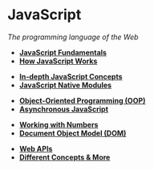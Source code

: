 # JavaScript

_The programming language of the Web_

<div></div>

- [**JavaScript Fundamentals**](./intro/README.md)
- [**How JavaScript Works**](./how-js-works/README.md)

<div></div>

- [**In-depth JavaScript Concepts**](./in-depth/README.md)
- [**JavaScript Native Modules**](./folder/modules.md)

<div></div>

- [**Object-Oriented Programming (OOP)**](./oop/README.md)
- [**Asynchronous JavaScript**](./async/README.md)

<div></div>

- [**Working with Numbers**](./numbers/README.md)
- [**Document Object Model (DOM)**](./dom/README.md)

<div></div>

- [**Web APIs**](./apis/README.md)
- [**Different Concepts & More**](./more/README.md)

<div></div>
